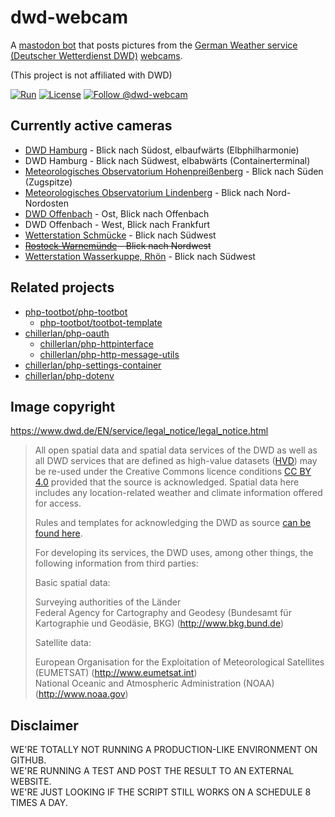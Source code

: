 # dwd-webcam

A [mastodon bot][follow] that posts pictures from the [German Weather service (Deutscher Wetterdienst DWD)](https://www.dwd.de/EN/Home/home_node.html) [webcams](https://opendata.dwd.de/weather/webcam/).

(This project is not affiliated with DWD)

[![Run][gh-action-badge]][gh-action]
[![License][license-badge]][license]
[![Follow @dwd-webcam][follow-badge]][follow]

[gh-action-badge]: https://img.shields.io/github/actions/workflow/status/php-tootbot/dwd-webcam/run.yml?branch=main&logo=github
[gh-action]: https://github.com/php-tootbot/dwd-webcam/actions/workflows/run.yml?query=branch%3Amain
[license-badge]: https://img.shields.io/badge/license-MIT-green.svg
[license]: https://github.com/php-tootbot/dwd-webcam/blob/main/LICENSE-MIT
[follow-badge]: https://img.shields.io/mastodon/follow/110734582408647546?domain=https%3A%2F%2Fbotsin.space&logo=mastodon&style=flat
[follow]: https://botsin.space/@dwd_webcam

## Currently active cameras

- [DWD Hamburg](https://www.google.com/maps/place/DWD+-+Niederlassung+Hamburg/@53.5465929,9.9659058,591m/data=!3m1!1e3!4m6!3m5!1s0x47b18f7321a8fc45:0x3d232af4986f5c89!8m2!3d53.5466613!4d9.9668693!16s%2Fg%2F11b6dpjzvr!5m1!1e4?entry=ttu&g_ep=EgoyMDI0MTAyOS4wIKXMDSoASAFQAw%3D%3D) - Blick nach Südost, elbaufwärts (Elbphilharmonie)
- DWD Hamburg - Blick nach Südwest, elbabwärts (Containerterminal)
- [Meteorologisches Observatorium Hohenpreißenberg](https://www.google.com/maps/place/Deutscher+Wetterdienst+Meteorologisches+Observatorium/@47.800421,11.0083469,1399m/data=!3m1!1e3!4m10!1m2!2m1!1sMeteorologisches+Observatorium+Hohenprei%C3%9Fenberg!3m6!1s0x479c4bef8a600c37:0x366ece10f684b12c!8m2!3d47.8014781!4d11.0095483!15sCi9NZXRlb3JvbG9naXNjaGVzIE9ic2VydmF0b3JpdW0gSG9oZW5wZWnDn2VuYmVyZ1oxIi9tZXRlb3JvbG9naXNjaGVzIG9ic2VydmF0b3JpdW0gaG9oZW5wZWnDn2VuYmVyZ5IBGHdlYXRoZXJfZm9yZWNhc3Rfc2VydmljZZoBJENoZERTVWhOTUc5blMwVkpRMEZuU1VONWNrbGhaalJSUlJBQuABAA!16s%2Fg%2F120t41mg!5m1!1e4?entry=ttu) - Blick nach Süden (Zugspitze)
- [Meteorologisches Observatorium Lindenberg](https://www.google.com/maps/place/Meteorological+Observatory+Lindenberg/@52.2048045,14.1235898,4681m/data=!3m1!1e3!4m14!1m7!3m6!1s0x47078ca7e525c6bb:0x8d488da2db3ef552!2sMeteorological+Observatory+Lindenberg!8m2!3d52.2095718!4d14.1185483!16s%2Fg%2F122hpc5l!3m5!1s0x47078ca7e525c6bb:0x8d488da2db3ef552!8m2!3d52.2095718!4d14.1185483!16s%2Fg%2F122hpc5l!5m1!1e4?entry=ttu) - Blick nach Nord-Nordosten
- [DWD Offenbach](https://www.google.com/maps/place/Deutscher+Wetterdienst/@50.1019289,8.7429667,4365m/data=!3m1!1e3!4m6!3m5!1s0x47bd0e70c78fb01b:0x6223bc7a43506ad9!8m2!3d50.1026611!4d8.7479084!16s%2Fg%2F1pp2vbj9x!5m1!1e4?entry=ttu) - Ost, Blick nach Offenbach
- DWD Offenbach - West, Blick nach Frankfurt
- [Wetterstation Schmücke](https://www.google.com/maps/search/Wetterstation+Schm%C3%BCcke/@50.6531716,10.7717425,1414m/data=!3m1!1e3!5m1!1e4?entry=ttu) - Blick nach Südwest
- ~~[Rostock-Warnemünde](https://www.google.com/maps/place/Deutscher+Wetterdienst+Ndl.+Rostock/@54.1798279,12.0784804,1086m/data=!3m1!1e3!4m14!1m7!3m6!1s0x47acf8a0eb65ee75:0x42549bc56943e71c!2sDeutscher+Wetterdienst+Ndl.+Rostock!8m2!3d54.1798248!4d12.0810607!16s%2Fg%2F1hc0v92bc!3m5!1s0x47acf8a0eb65ee75:0x42549bc56943e71c!8m2!3d54.1798248!4d12.0810607!16s%2Fg%2F1hc0v92bc!5m1!1e4?entry=ttu) - Blick nach Nordwest~~
- [Wetterstation Wasserkuppe, Rhön](https://www.google.com/maps/place/Wetterstation/@50.4977716,9.9394841,2360m/data=!3m1!1e3!4m6!3m5!1s0x47a33dda76b071f1:0x87091be68073a43e!8m2!3d50.497106!4d9.9426059!16s%2Fg%2F11h9zdbxgk!5m1!1e4?entry=ttu) - Blick nach Südwest

## Related projects
- [php-tootbot/php-tootbot](https://github.com/php-tootbot/php-tootbot)
	- [php-tootbot/tootbot-template](https://github.com/php-tootbot/tootbot-template)
- [chillerlan/php-oauth](https://github.com/chillerlan/php-oauth)
	- [chillerlan/php-httpinterface](https://github.com/chillerlan/php-httpinterface)
	- [chillerlan/php-http-message-utils](https://github.com/chillerlan/php-http-message-utils)
- [chillerlan/php-settings-container](https://github.com/chillerlan/php-settings-container)
- [chillerlan/php-dotenv](https://github.com/chillerlan/php-dotenv)


## Image copyright

https://www.dwd.de/EN/service/legal_notice/legal_notice.html

> All open spatial data and spatial data services of the DWD as well as all DWD services that are defined as high-value datasets
> ([HVD](https://eur-lex.europa.eu/eli/reg_impl/2023/138/oj)) may be re-used under the Creative Commons licence conditions
> [CC BY 4.0](https://creativecommons.org/licenses/by/4.0/) provided that the source is acknowledged.
> Spatial data here includes any location-related weather and climate information offered for access.
>
> Rules and templates for acknowledging the DWD as source [can be found here](https://www.dwd.de/EN/service/legal_notice/templates_dwd_as_source.html?nn=450678).
>
> For developing its services, the DWD uses, among other things, the following information from third parties:
>
> Basic spatial data:
>
> Surveying authorities of the Länder<br>Federal Agency for Cartography and Geodesy (Bundesamt für Kartographie und Geodäsie, BKG) (http://www.bkg.bund.de)
>
> Satellite data:
>
> European Organisation for the Exploitation of Meteorological Satellites (EUMETSAT) (http://www.eumetsat.int)<br>
> National Oceanic and Atmospheric Administration (NOAA) (http://www.noaa.gov)


## Disclaimer

WE'RE TOTALLY NOT RUNNING A PRODUCTION-LIKE ENVIRONMENT ON GITHUB.<br>
WE'RE RUNNING A TEST AND POST THE RESULT TO AN EXTERNAL WEBSITE.<br>
WE'RE JUST LOOKING IF THE SCRIPT STILL WORKS ON A SCHEDULE 8 TIMES A DAY.
